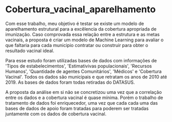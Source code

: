 # Cobertura_vacinal_aparelhamento

Com esse trabalho, meu objetivo é testar se existe um modelo de aparelhamento estrutural para a excêlencia da cobertura apropriada de imunização. Caso comprovada essa relação entre a estrutura e as metas vacinais, a proposta é criar um modelo de Machine Learning para avaliar o que faltaria para cada municipio contratar ou construir para obter o resultado vacinal ideal.

Para esse estudo foram utilizadas bases de dados com informações de 'Tipos de estabelecimentos', 'Estimativivas populacionais', 'Recursos Humanos', 'Quantidade de agentes Comunitários', 'Médicos' e 'Cobertura Vacinal'. Todos os dados são municipais e que retratam os anos de 2010 até 2019. As bases de dados foram todas retiradas do DATASUS.

A proposta da análise em si não se concretizou uma vez que a correlação entre os dados e a cobertura vacinal é quase mínima. Porém o trabalho de tratamento de dados foi enriquecedor, uma vez que cada cada uma das bases de dados de apoio foram tratadas para poderem ser tratadas juntamente com os dados de cobertura vacinal.
